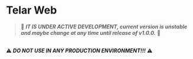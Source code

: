 # Telar Web

> 🚧 ***IT IS UNDER ACTIVE DEVELOPMENT, current version is unstable and maybe change at any time until release of v1.0.0.*** 🚧


<br>⚠️ ***DO NOT USE IN ANY PRODUCTION ENVIRONMENT!!!*** ⚠️
